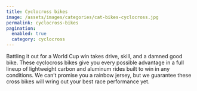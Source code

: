 ```yaml
---
title: Cyclocross bikes
image: /assets/images/categories/cat-bikes-cyclocross.jpg
permalink: cyclocross-bikes
pagination: 
  enabled: true
  category: cyclocross
---
```


Battling it out for a World Cup win takes drive, skill, and a damned good bike. These cyclocross bikes give you every possible advantage in a full lineup of lightweight carbon and aluminum rides built to win in any conditions. We can’t promise you a rainbow jersey, but we guarantee these cross bikes will wring out your best race performance yet.
